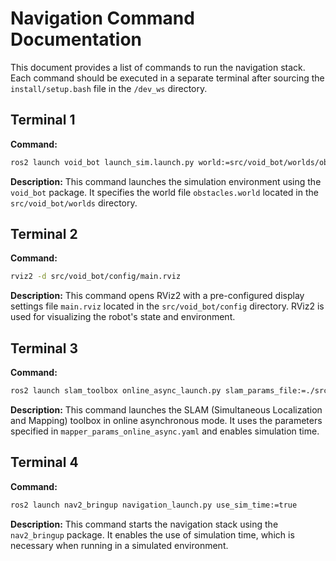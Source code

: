 # Navigation Command Documentation

This document provides a list of commands to run the navigation stack. Each command should be executed in a separate terminal after sourcing the `install/setup.bash` file in the `/dev_ws` directory.

## Terminal 1

**Command:**
```bash
ros2 launch void_bot launch_sim.launch.py world:=src/void_bot/worlds/obstacles.world
```

**Description:**
This command launches the simulation environment using the `void_bot` package. It specifies the world file `obstacles.world` located in the `src/void_bot/worlds` directory.

## Terminal 2

**Command:**
```bash
rviz2 -d src/void_bot/config/main.rviz
```

**Description:**
This command opens RViz2 with a pre-configured display settings file `main.rviz` located in the `src/void_bot/config` directory. RViz2 is used for visualizing the robot's state and environment.

## Terminal 3

**Command:**
```bash
ros2 launch slam_toolbox online_async_launch.py slam_params_file:=./src/void_bot/config/mapper_params_online_async.yaml use_sim_true:=true
```

**Description:**
This command launches the SLAM (Simultaneous Localization and Mapping) toolbox in online asynchronous mode. It uses the parameters specified in `mapper_params_online_async.yaml` and enables simulation time.

## Terminal 4

**Command:**
```bash
ros2 launch nav2_bringup navigation_launch.py use_sim_time:=true
```

**Description:**
This command starts the navigation stack using the `nav2_bringup` package. It enables the use of simulation time, which is necessary when running in a simulated environment.
